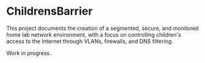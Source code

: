 # ChildrensBarrier

This project documents the creation of a segmented, secure, and monitored home lab network environment, with a focus on controlling children's access to the Internet through VLANs, firewalls, and DNS filtering.

Work in progress.

